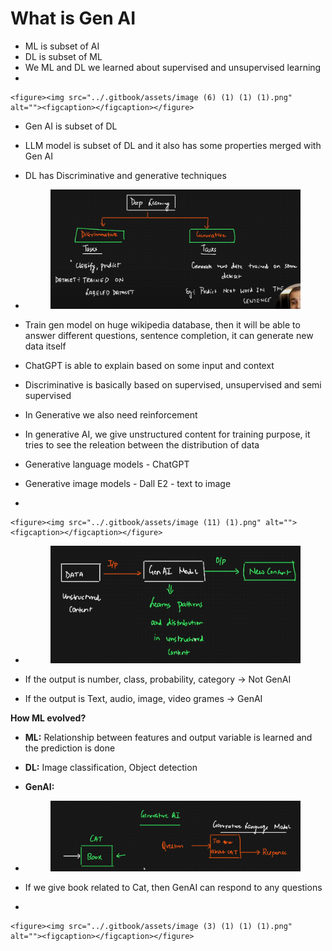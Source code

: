 # What is Gen AI

* ML is subset of AI
* DL is subset of ML
* We ML and DL we learned about supervised and unsupervised learning
*

    <figure><img src="../.gitbook/assets/image (6) (1) (1) (1).png" alt=""><figcaption></figcaption></figure>
* Gen AI is subset of DL
* LLM model is subset of DL and it also has some properties merged with Gen AI
* DL has Discriminative and generative techniques
*   &#x20;

    <figure><img src="../.gitbook/assets/image (8) (1) (1) (1).png" alt=""><figcaption></figcaption></figure>
* Train gen model on huge wikipedia database, then it will be able to answer different questions, sentence completion, it can generate new data itself
* ChatGPT is able to explain based on some input and context
* Discriminative is basically based on supervised, unsupervised and semi supervised
* In Generative we also need reinforcement
* In generative AI, we give unstructured content for training purpose, it tries to see the releation between the distribution of data
* Generative language models - ChatGPT
* Generative image models - Dall E2 - text to image
*

    <figure><img src="../.gitbook/assets/image (11) (1).png" alt=""><figcaption></figcaption></figure>
*   &#x20;

    <figure><img src="../.gitbook/assets/image (1) (1) (1) (1).png" alt=""><figcaption></figcaption></figure>
* If the output is number, class, probability, category -> Not GenAI
* If the output is Text, audio, image, video grames -> GenAI



**How ML evolved?**&#x20;

* **ML:** Relationship between features and output variable is learned and the prediction is done
* **DL:** Image classification, Object detection
* **GenAI:**&#x20;
*   &#x20;

    <figure><img src="../.gitbook/assets/image (2) (1) (1) (1).png" alt=""><figcaption></figcaption></figure>
* If we give book related to Cat, then GenAI can respond to any questions
*

    <figure><img src="../.gitbook/assets/image (3) (1) (1) (1).png" alt=""><figcaption></figcaption></figure>

